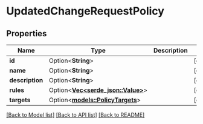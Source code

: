 # UpdatedChangeRequestPolicy

## Properties

Name | Type | Description | Notes
------------ | ------------- | ------------- | -------------
**id** | Option<**String**> |  | [optional]
**name** | Option<**String**> |  | [optional]
**description** | Option<**String**> |  | [optional]
**rules** | Option<[**Vec<serde_json::Value>**](serde_json::Value.md)> |  | [optional]
**targets** | Option<[**models::PolicyTargets**](PolicyTargets.md)> |  | [optional]

[[Back to Model list]](../README.md#documentation-for-models) [[Back to API list]](../README.md#documentation-for-api-endpoints) [[Back to README]](../README.md)


